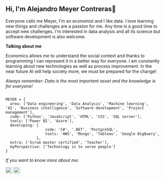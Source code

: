 ## Hi, I'm Alejandro Meyer Contreras👋

Everyone calls me Meyer, I'm an economist and I like data.
I love learning new things and challenges are a passion for me. Any time is a good time to accept new challenges.
I'm interested in data analysis and all its science but software development is also welcome. 



**Talking about me**

Economics allows me to understand the social context and thanks to programming I can represent it in a better way for everyone.
I am constantly learning about new technologies as well as process improvement. In the near future AI will help society more, we must be prepared for the change!

*Always remember: Data is the most important asset and the knowledge is for everyone!*


```

MEYER = {
  area: ['Data engineering', 'Data Analysis', 'Machine learning', 'AI', 'Business intelligence', 'Software development', 'Project management'],
  code: ['Python', 'JavaScript', 'HTML', 'CSS', 'SQL server'],
  tools: ['Power BI', 'Azure'],
  developing: {
                  code: 'C#', '.NET', 'PostgreSQL',
                  tools: 'AWS', 'Mongo', 'Tableau', 'Google BigQuery',
              },
  extra: ['Scrum master certified', 'Teacher'],
  myPerspective: ['Technology is to serve people']
}

```


*If you want to know more about me:*

[<img src='https://cdn.jsdelivr.net/npm/simple-icons@3.0.1/icons/twitter.svg' alt='twitter' height='22'>](https://twitter.com/@alejandromeyerc) 
[<img src='https://cdn.jsdelivr.net/npm/simple-icons@3.0.1/icons/linkedin.svg' alt='linkedin' height='22'>](https://www.linkedin.com/in/alejandro-meyer-contreras-76a80617a) 
